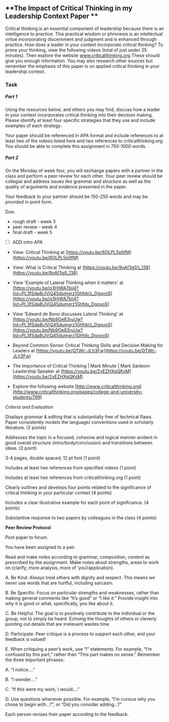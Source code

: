 ## **The Impact of Critical Thinking in my Leadership Context  Paper **

Critical thinking is an essential component of leadership because there is an intelligence to practice. This practical wisdom or phronesis is an intellectual virtue incorporating discernment and judgment and is enhanced through practice. How does a leader in your context incorporate critical thinking?  To prime your thinking, view the following videos \(total of just under 25 minutes\).  Then explore the website www.criticalthinking.org  These should give you enough information. You may also research other sources but remember the emphasis of this paper is on applied critical thinking in your leadership context.

### Task

##### Part 1

Using the resources below, and others you may find, discuss how a leader in your context incorporates critical thinking into their decision making. Please identify at least four specific strategies that they use and include examples of each strategy.

Your paper should be referenced in APA format and include references to at least two of the videos listed here and two references to criticalthinking.org. You should be able to complete this assignment in 750-1000 words.

##### Part 2

On the Monday of week four, you will exchange papers with a partner in the class and perform a peer review for each other. Your peer review should be collegial and address issues like grammar and structure as well as the quality of arguments and evidence presented in the paper.

Your feedback to your partner should be 150-250 words and may be provided in point form.

Due:

* rough draft - week 3
* peer review - week 4
* final draft - week 5

* [ ] ADD intro APA

* View: Critical Thinking at [https://youtu.be/6OLPL5p0fM](https://youtu.be/6OLPL5p0fM)

* View: What is Critical Thinking at [https://youtu.be/9oAf3g5\\_138](https://youtu.be/9oAf3g5_138)

* View 'Example of Lateral Thinking when it matters' at [https://youtu.be/q3HjWA7bii4?list=PL3fSda8lJVjQ4Sdumgrz1Ghfdx\\_DgovoS](https://youtu.be/q3HjWA7bii4?list=PL3fSda8lJVjQ4Sdumgrz1Ghfdx_DgovoS)

* View 'Edward de Bono discusses Lateral Thinking' at [https://youtu.be/Nb9Oe83ruUw?list=PL3fSda8lJVjQ4Sdumgrz1Ghfdx\\_DgovoS](https://youtu.be/Nb9Oe83ruUw?list=PL3fSda8lJVjQ4Sdumgrz1Ghfdx_DgovoS)

* Beyond Common Sense: Critical Thinking Skills and Decision Making for Leaders at [https://youtu.be/QTWc-JLh3Fw](https://youtu.be/QTWc-JLh3Fw)

* The Importance of Critical Thinking \| Mark Minute \| Mark Sanborn Leadership Speaker at [https://youtu.be/2yEZHXgQKsM](https://youtu.be/2yEZHXgQKsM)

* Explore the following website [http://www.criticalthinking.org](http://www.criticalthinking.org/pages/college-and-university-students/799)

_Criteria and Evaluation_

Displays grammar & editing that is substantially free of technical flaws. Paper consistently models the language/ conventions used in scholarly literature. \(2 points\)

Addresses the topic in a focused, cohesive and logical manner evident in good overall structure \(intro/body/conclusion\) and transitions between ideas. \(2 point\)

3-4 pages, double spaced; 12 pt font \(1 point\)

Includes at least two references from specified videos \(1 point\)

Includes at least two references from criticalthinking.org \(1 point\)

Clearly outlines and develops four points related to the significance of critical thinking in your particular context \(4 points\)

Includes a clear illustrative example for each point of significance. \(4 points\)

Substantive response to two papers by colleagues in the class \(4 points\)

**Peer Review Protocol**

Post paper to forum.

You have been assigned to a pair.

Read and make notes according to grammar, composition, content as prescribed by the assignment. Make notes about strengths, areas to work on \(clarify, more analysis, more of ‘you’/application\).

A. Be Kind: Always treat others with dignity and respect. This means we never use words that are hurtful, including sarcasm.

B. Be Specific: Focus on particular strengths and weaknesses, rather than making general comments like “It’s good” or “I like it.” Provide insight into why it is good or what, specifically, you like about it.

C. Be Helpful: The goal is to positively contribute to the individual or the group, not to simply be heard. Echoing the thoughts of others or cleverly pointing out details that are irrelevant wastes time.

D. Participate: Peer critique is a process to support each other, and your feedback is valued!

E. When critiquing a peer’s work, use “I” statements. For example, “I’m confused by this part,” rather than “This part makes no sense.” Remember the three important phrases:

A. “I notice….”

B. “I wonder….”

C. “If this were my work, I would….”

D. Use questions whenever possible. For example, “I’m curious why you chose to begin with…?”,  or “Did you consider adding…?”

Each person revises their paper according to the feedback.

